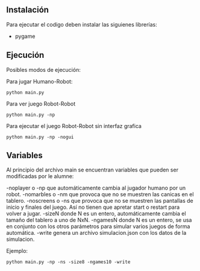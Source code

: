 
## Instalación
Para ejecutar el codigo deben instalar las siguienes librerías:
- pygame


## Ejecución 
Posibles modos de ejecución:

Para jugar Humano-Robot: 
```
python main.py
```

Para ver juego Robot-Robot 
```
python main.py -np
```

Para ejecutar el juego Robot-Robot sin interfaz grafica
```
python main.py -np -nogui
```


## Variables
Al principio del archivo main se encuentran variables que pueden ser modificadas por le alumne:

-noplayer  o -np que automáticamente cambia al jugador humano por un robot.
-nomarbles  o -nm que provoca que no se muestren las canicas en el tablero.
-noscreens  o -ns que provoca que no se muestren las pantallas de inicio y finales del juego. Así no tienen que apretar start o restart para volver a jugar.
-sizeN  donde N es un entero, automáticamente cambia el tamaño del tablero a uno de NxN.
-ngamesN  donde N es un entero, se usa en conjunto con los otros parámetros para simular varios juegos de forma automática.
-write  genera un archivo simulacion.json con los datos de la simulacion.


Ejemplo:
```
python main.py -np -ns -size8 -ngames10 -write
```

